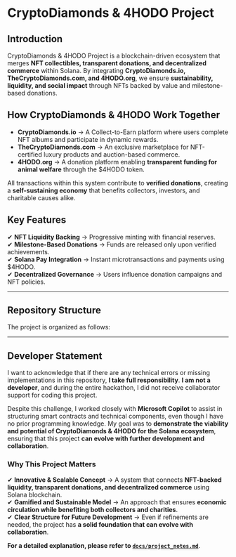 # CryptoDiamonds & 4HODO Project  

## Introduction  
CryptoDiamonds & 4HODO Project is a blockchain-driven ecosystem that merges **NFT collectibles, transparent donations, and decentralized commerce** within Solana. By integrating **CryptoDiamonds.io, TheCryptoDiamonds.com, and 4HODO.org**, we ensure **sustainability, liquidity, and social impact** through NFTs backed by value and milestone-based donations.  

## How CryptoDiamonds & 4HODO Work Together  
- **CryptoDiamonds.io** → A Collect-to-Earn platform where users complete NFT albums and participate in dynamic rewards.  
- **TheCryptoDiamonds.com** → An exclusive marketplace for NFT-certified luxury products and auction-based commerce.  
- **4HODO.org** → A donation platform enabling **transparent funding for animal welfare** through the $4HODO token.  

All transactions within this system contribute to **verified donations**, creating a **self-sustaining economy** that benefits collectors, investors, and charitable causes alike.  

## Key Features  
✔ **NFT Liquidity Backing** → Progressive minting with financial reserves.  
✔ **Milestone-Based Donations** → Funds are released only upon verified achievements.  
✔ **Solana Pay Integration** → Instant microtransactions and payments using $4HODO.  
✔ **Decentralized Governance** → Users influence donation campaigns and NFT policies.  

---

## Repository Structure  
The project is organized as follows:  

---

## Developer Statement  

I want to acknowledge that if there are any technical errors or missing implementations in this repository, **I take full responsibility**. **I am not a developer**, and during the entire hackathon, I did not receive collaborator support for coding this project.  

Despite this challenge, I worked closely with **Microsoft Copilot** to assist in structuring smart contracts and technical components, even though I have no prior programming knowledge. My goal was to **demonstrate the viability and potential of CryptoDiamonds & 4HODO for the Solana ecosystem**, ensuring that this project **can evolve with further development and collaboration**.  

### Why This Project Matters  
✔ **Innovative & Scalable Concept** → A system that connects **NFT-backed liquidity, transparent donations, and decentralized commerce** using Solana blockchain.  
✔ **Gamified and Sustainable Model** → An approach that ensures **economic circulation while benefiting both collectors and charities**.  
✔ **Clear Structure for Future Development** → Even if refinements are needed, the project has **a solid foundation that can evolve with collaboration**.  

**For a detailed explanation, please refer to [`docs/project_notes.md`](docs/project_notes.md)**.  

  

